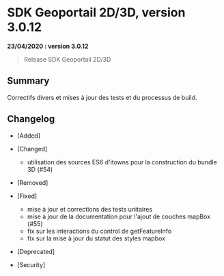 # SDK Geoportail 2D/3D, version 3.0.12

**23/04/2020 : version 3.0.12**
> Release SDK Geoportail 2D/3D

## Summary

Correctifs divers et mises à jour des tests et du processus de build.

## Changelog

* [Added]

* [Changed]

    - utilisation des sources ES6 d'itowns pour la construction du bundle 3D (#54)

* [Removed]

* [Fixed]

    - mise à jour et corrections des tests unitaires
    - mise à jour de la documentation pour l'ajout de couches mapBox (#55)
    - fix sur les interactions du control de getFeatureInfo
    - fix sur la mise à jour du statut des styles mapbox

* [Deprecated]

* [Security]

